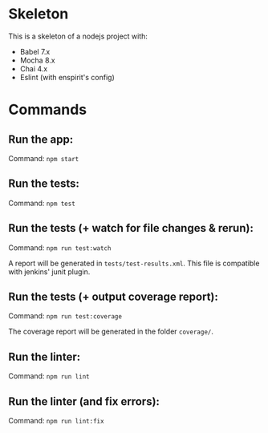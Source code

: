 # Skeleton

This is a skeleton of a nodejs project with:

* Babel 7.x
* Mocha 8.x
* Chai 4.x
* Eslint (with enspirit's config)

# Commands

## Run the app:
Command: `npm start`

## Run the tests:
Command: `npm test`

## Run the tests (+ watch for file changes & rerun):
Command: `npm run test:watch`

A report will be generated in `tests/test-results.xml`. This file is compatible with jenkins' junit plugin.

## Run the tests (+ output coverage report):
Command: `npm run test:coverage`

The coverage report will be generated in the folder `coverage/`.

## Run the linter:
Command: `npm run lint`

## Run the linter (and fix errors):
Command: `npm run lint:fix`

